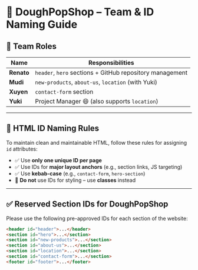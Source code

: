 # 🍩 DoughPopShop – Team & ID Naming Guide

## 💛 Team Roles

| Name     | Responsibilities                                                      |
|----------|------------------------------------------------------------------------|
| **Renato** | `header`, `hero` sections + GitHub repository management             |
| **Mudi**   | `new-products`, `about-us`, `location` (with Yuki)                   |
| **Xuyen**  | `contact-form` section                                               |
| **Yuki**   | Project Manager 😄 (also supports `location`)                        |

---

## 💬 HTML ID Naming Rules

To maintain clean and maintainable HTML, follow these rules for assigning `id` attributes:

- ✅ Use **only one unique ID per page**
- ✅ Use IDs for **major layout anchors** (e.g., section links, JS targeting)
- ✅ Use **kebab-case** (e.g., `contact-form`, `hero-section`)
- 🚫 **Do not** use IDs for styling – use **classes** instead

---

## ✅ Reserved Section IDs for DoughPopShop

Please use the following pre-approved IDs for each section of the website:

```html
<header id="header">...</header>
<section id="hero">...</section>
<section id="new-products">...</section>
<section id="about-us">...</section>
<section id="location">...</section>
<section id="contact-form">...</section>
<footer id="footer">...</footer>

